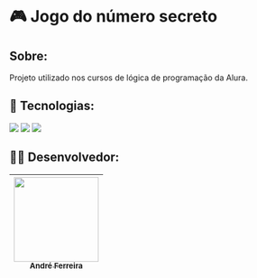 # 🎮 Jogo do número secreto

## Sobre:
Projeto utilizado nos cursos de lógica de programação da Alura.

## 🚀 Tecnologias:
<div>
  <img src="https://img.shields.io/badge/HTML-239120?style=for-the-badge&logo=html5&logoColor=white">
  <img src="https://img.shields.io/badge/CSS-239120?style=for-the-badge&logo=css3&logoColor=white">
  <img src="https://img.shields.io/badge/JavaScript-F7DF1E?style=for-the-badge&logo=javascript&logoColor=black">
</div>

## 👩‍💻 Desenvolvedor:

| [<img loading="lazy" src="https://avatars.githubusercontent.com/u/133928856?v=4" width=150><br><sub>André Ferreira</sub>](https://github.com/drezin22) |
| :---: |



